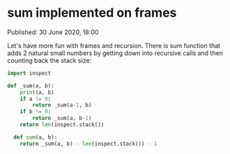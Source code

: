 # sum implemented on frames

Published: 30 June 2020, 18:00

Let's  have more fun with frames and recursion. There is sum function that adds 2 natural small numbers by getting down into recursive calls and then counting back the stack size:

```python
import inspect

def _sum(a, b):
    print(a, b)
    if a != 0:
        return _sum(a-1, b)
    if b != 0:
        return _sum(a, b-1)
    return len(inspect.stack())

  def sum(a, b):
    return _sum(a, b) - len(inspect.stack()) - 1
```
